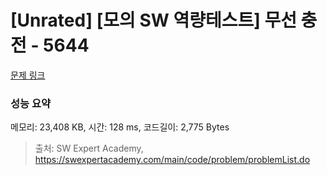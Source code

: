 # [Unrated] [모의 SW 역량테스트] 무선 충전 - 5644 

[문제 링크](https://swexpertacademy.com/main/code/problem/problemDetail.do?contestProbId=AWXRDL1aeugDFAUo) 

### 성능 요약

메모리: 23,408 KB, 시간: 128 ms, 코드길이: 2,775 Bytes



> 출처: SW Expert Academy, https://swexpertacademy.com/main/code/problem/problemList.do